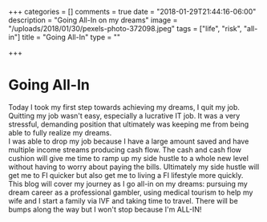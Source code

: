 +++
categories = []
comments = true
date = "2018-01-29T21:44:16-06:00"
description = "Going All-In on my dreams"
image = "/uploads/2018/01/30/pexels-photo-372098.jpeg"
tags = ["life", "risk", "all-in"]
title = "Going All-In"
type = ""

+++
# Going All-In

Today I took my first step towards achieving my dreams, I quit my job. Quitting my job wasn't easy, especially a lucrative IT job. It was a very stressful, demanding position that ultimately was keeping me from being able to fully realize my dreams.  
I was able to drop my job because I have a large amount saved and have multiple income streams producing cash flow. The cash and cash flow cushion will give me time to ramp up my side hustle to a whole new level without having to worry about paying the bills. Ultimately my side hustle will get me to FI quicker but also get me to living a FI lifestyle more quickly.  
This blog will cover my journey as I go all-in on my dreams: pursuing my dream career as a professional gambler, using medical tourism to help my wife and I start a family via IVF and taking time to travel. There will be bumps along the way but I won't stop because I'm ALL-IN!